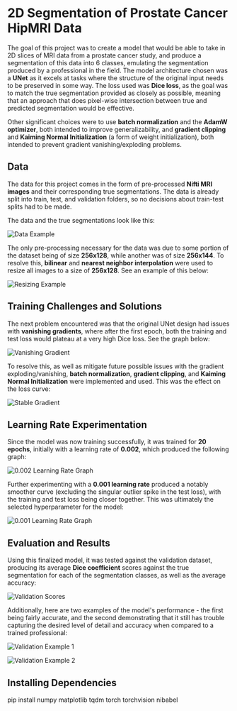 # 2D Segmentation of Prostate Cancer HipMRI Data

The goal of this project was to create a model that would be able to take in 2D slices of MRI data from a prostate cancer study, and produce a segmentation of this data into 6 classes, emulating the segmentation produced by a professional in the field. The model architecture chosen was a **UNet** as it excels at tasks where the structure of the original input needs to be preserved in some way. The loss used was **Dice loss**, as the goal was to match the true segmentation provided as closely as possible, meaning that an approach that does pixel-wise intersection between true and predicted segmentation would be effective. 

Other significant choices were to use **batch normalization** and the **AdamW optimizer**, both intended to improve generalizability, and **gradient clipping** and **Kaiming Normal Initialization** (a form of weight initialization), both intended to prevent gradient vanishing/exploding problems.

## Data

The data for this project comes in the form of pre-processed **Nifti MRI images** and their corresponding true segmentations. The data is already split into train, test, and validation folders, so no decisions about train-test splits had to be made.

The data and the true segmentations look like this:

![Data Example](images_for_README/sample_256x128.png)



The only pre-processing necessary for the data was due to some portion of the dataset being of size **256x128**, while another was of size **256x144**. To resolve this, **bilinear** and **nearest neighbor interpolation** were used to resize all images to a size of **256x128**. See an example of this below:

![Resizing Example](images_for_README/resized_visualization.png)



## Training Challenges and Solutions

The next problem encountered was that the original UNet design had issues with **vanishing gradients**, where after the first epoch, both the training and test loss would plateau at a very high Dice loss. See the graph below:

![Vanishing Gradient](images_for_README/loss_graph_vanishing_gradient.png)



To resolve this, as well as mitigate future possible issues with the gradient exploding/vanishing, **batch normalization**, **gradient clipping**, and **Kaiming Normal Initialization** were implemented and used. This was the effect on the loss curve:

![Stable Gradient](images_for_README/loss_graph2_batch_norm_and_weight_initialisation.png)



## Learning Rate Experimentation

Since the model was now training successfully, it was trained for **20 epochs**, initially with a learning rate of **0.002**, which produced the following graph:

![0.002 Learning Rate Graph](images_for_README/loss_graph3_0.002lr.png)



Further experimenting with a **0.001 learning rate** produced a notably smoother curve (excluding the singular outlier spike in the test loss), with the training and test loss being closer together. This was ultimately the selected hyperparameter for the model:

![0.001 Learning Rate Graph](images_for_README/loss_graph4_0.001lr.png)



## Evaluation and Results

Using this finalized model, it was tested against the validation dataset, producing its average **Dice coefficient** scores against the true segmentation for each of the segmentation classes, as well as the average accuracy:

![Validation Scores](images_for_README/validation_scores.png)



Additionally, here are two examples of the model's performance - the first being fairly accurate, and the second demonstrating that it still has trouble capturing the desired level of detail and accuracy when compared to a trained professional:

![Validation Example 1](images_for_README/validation_1.png)

![Validation Example 2](images_for_README/validation_2.png)


## Installing Dependencies

pip install numpy matplotlib tqdm torch torchvision nibabel
